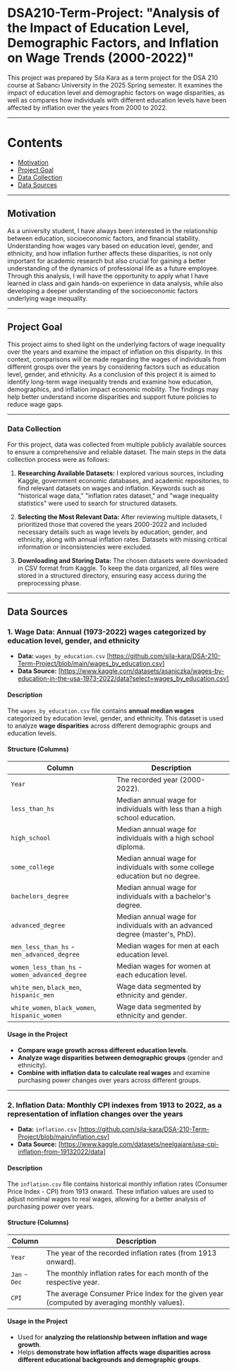 # DSA210-Term-Project: "Analysis of the Impact of Education Level, Demographic Factors, and Inflation on Wage Trends (2000-2022)"
This project was prepared by Sıla Kara as a term project for the DSA 210 course at Sabancı University in the 2025 Spring semester. It examines the impact of education level and demographic factors on wage disparities, as well as compares how individuals with different education levels have been affected by inflation over the years from 2000 to 2022.

---

# Contents
- [Motivation](#motivation)
- [Project Goal](#project-goal)
- [Data Collection](#data-collection)
- [Data Sources](#data-sources)

---

## **Motivation**
As a university student, I have always been interested in the relationship between education, socioeconomic factors, and financial stability. Understanding how wages vary based on education level, gender, and ethnicity, and how inflation further affects these disparities, is not only important for academic research but also crucial for gaining a better understanding of the dynamics of professional life as a future employee. Through this analysis, I will have the opportunity to apply what I have learned in class and gain hands-on experience in data analysis, while also developing a deeper understanding of the socioeconomic factors underlying wage inequality.

---

## **Project Goal**
This project aims to shed light on the underlying factors of wage inequality over the years and examine the impact of inflation on this disparity. In this context, comparisons will be made regarding the wages of individuals from different groups over the years by considering factors such as education level, gender, and ethnicity. As a conclusion of this project it is aimed to identify long-term wage inequality trends and examine how education, demographics, and inflation impact economic mobility. The findings may help better understand income disparities and support future policies to reduce wage gaps.

---

### **Data Collection**

For this project, data was collected from multiple publicly available sources to ensure a comprehensive and reliable dataset. The main steps in the data collection process were as follows:

1. **Researching Available Datasets:** I explored various sources, including Kaggle, government economic databases, and academic repositories, to find relevant datasets on wages and inflation. Keywords such as "historical wage data," "inflation rates dataset," and "wage inequality statistics" were used to search for structured datasets.

2. **Selecting the Most Relevant Data:** After reviewing multiple datasets, I prioritized those that covered the years 2000-2022 and included necessary details such as wage levels by education, gender, and ethnicity, along with annual inflation rates. Datasets with missing critical information or inconsistencies were excluded.

3. **Downloading and Storing Data:** The chosen datasets were downloaded in CSV format from Kaggle. To keep the data organized, all files were stored in a structured directory, ensuring easy access during the preprocessing phase.

---

## **Data Sources**
### **1. Wage Data: Annual (1973-2022) wages categorized by education level, gender, and ethnicity**
- **Data:** `wages_by_education.csv` [https://github.com/sila-kara/DSA-210-Term-Project/blob/main/wages_by_education.csv]
- **Data Source:** [https://www.kaggle.com/datasets/asaniczka/wages-by-education-in-the-usa-1973-2022/data?select=wages_by_education.csv]

#### **Description**
The `wages_by_education.csv` file contains **annual median wages** categorized by education level, gender, and ethnicity. This dataset is used to analyze **wage disparities** across different demographic groups and education levels.

#### **Structure (Columns)**
| Column | Description |
|--------|------------ |
| `Year` | The recorded year (2000-2022). |
| `less_than_hs` | Median annual wage for individuals with less than a high school education. |
| `high_school` | Median annual wage for individuals with a high school diploma. |
| `some_college` | Median annual wage for individuals with some college education but no degree. |
| `bachelors_degree` | Median annual wage for individuals with a bachelor's degree. |
| `advanced_degree` | Median annual wage for individuals with an advanced degree (master's, PhD). |
| `men_less_than_hs` - `men_advanced_degree` | Median wages for men at each education level. |
| `women_less_than_hs` - `women_advanced_degree` | Median wages for women at each education level. |
| `white_men`, `black_men`, `hispanic_men` | Wage data segmented by ethnicity and gender. |
| `white_women`, `black_women`, `hispanic_women` | Wage data segmented by ethnicity and gender. |

#### **Usage in the Project**
- **Compare wage growth across different education levels**.
- **Analyze wage disparities between demographic groups** (gender and ethnicity).
- **Combine with inflation data to calculate real wages** and examine purchasing power changes over years across different groups.

---
### **2. Inflation Data: Monthly CPI indexes from 1913 to 2022, as a representation of inflation changes over the years**
- **Data:** `inflation.csv` [https://github.com/sila-kara/DSA-210-Term-Project/blob/main/inflation.csv]
- **Data Source:** [https://www.kaggle.com/datasets/neelgajare/usa-cpi-inflation-from-19132022/data]

#### **Description**
The `inflation.csv` file contains historical monthly inflation rates (Consumer Price Index - CPI) from 1913 onward. These inflation values are used to adjust nominal wages to real wages, allowing for a better analysis of purchasing power over years.

#### **Structure (Columns)**
| Column | Description |
|--------|-------------|
| `Year` | The year of the recorded inflation rates (from 1913 onward). |
| `Jan` - `Dec` | The monthly inflation rates for each month of the respective year. |
| `CPI` | The average Consumer Price Index for the given year (computed by averaging monthly values). |

#### **Usage in the Project**
- Used for **analyzing the relationship between inflation and wage growth**.
- Helps **demonstrate how inflation affects wage disparities across different educational backgrounds and demographic groups**.
